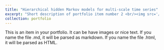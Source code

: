 ```yaml
---
title: "Hierarchical hidden Markov models for multi-scale time series"
excerpt: "Short description of portfolio item number 2 <br/><img src='/images/Project2.png' width = '384'>"
collection: portfolio
---
```


This is an item in your portfolio. It can be have images or nice text. If you name the file .md, it will be parsed as markdown. If you name the file .html, it will be parsed as HTML. 
